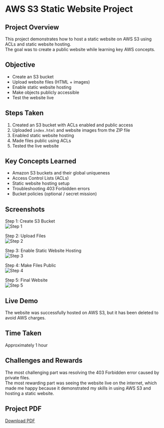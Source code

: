 # AWS S3 Static Website Project

## Project Overview
This project demonstrates how to host a static website on AWS S3 using ACLs and static website hosting.  
The goal was to create a public website while learning key AWS concepts.

## Objective
- Create an S3 bucket
- Upload website files (HTML + images)
- Enable static website hosting
- Make objects publicly accessible
- Test the website live

## Steps Taken
1. Created an S3 bucket with ACLs enabled and public access
2. Uploaded `index.html` and website images from the ZIP file
3. Enabled static website hosting
4. Made files public using ACLs
5. Tested the live website

## Key Concepts Learned
- Amazon S3 buckets and their global uniqueness
- Access Control Lists (ACLs)
- Static website hosting setup
- Troubleshooting 403 Forbidden errors
- Bucket policies (optional / secret mission)

## Screenshots
Step 1: Create S3 Bucket  
![Step 1](docs/Step1_CreateBucket.png)

Step 2: Upload Files  
![Step 2](docs/Step2_UploadFiles.png)

Step 3: Enable Static Website Hosting  
![Step 3](docs/Step3_EnableHosting.png)

Step 4: Make Files Public  
![Step 4](docs/Step4_MakePublic.png)

Step 5: Final Website  
![Step 5](docs/Step5_FinalWebsite)

## Live Demo
The website was successfully hosted on AWS S3, but it has been deleted to avoid AWS charges.

## Time Taken
Approximately 1 hour

## Challenges and Rewards
The most challenging part was resolving the 403 Forbidden error caused by private files.  
The most rewarding part was seeing the website live on the internet, which made me happy because it demonstrated my skills in using AWS S3 and hosting a static website.

## Project PDF
[Download PDF](docs/NextWork_S3_Project.pdf)
